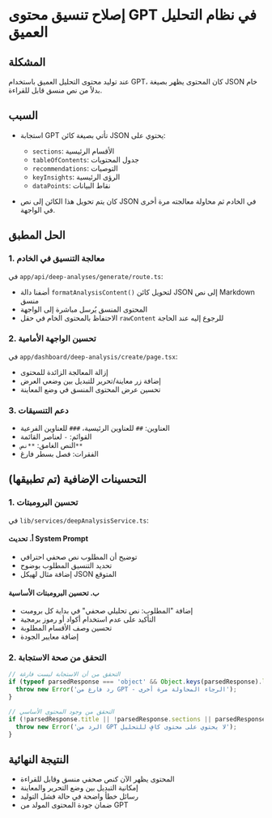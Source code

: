 # إصلاح تنسيق محتوى GPT في نظام التحليل العميق

## المشكلة
عند توليد محتوى التحليل العميق باستخدام GPT، كان المحتوى يظهر بصيغة JSON خام بدلاً من نص منسق قابل للقراءة.

## السبب
- استجابة GPT تأتي بصيغة كائن JSON يحتوي على:
  - `sections`: الأقسام الرئيسية
  - `tableOfContents`: جدول المحتويات
  - `recommendations`: التوصيات
  - `keyInsights`: الرؤى الرئيسية
  - `dataPoints`: نقاط البيانات

- كان يتم تحويل هذا الكائن إلى نص JSON في الخادم ثم محاولة معالجته مرة أخرى في الواجهة.

## الحل المطبق

### 1. معالجة التنسيق في الخادم
في `app/api/deep-analyses/generate/route.ts`:
- أضفنا دالة `formatAnalysisContent()` لتحويل كائن JSON إلى نص Markdown منسق
- المحتوى المنسق يُرسل مباشرة إلى الواجهة
- الاحتفاظ بالمحتوى الخام في حقل `rawContent` للرجوع إليه عند الحاجة

### 2. تحسين الواجهة الأمامية
في `app/dashboard/deep-analysis/create/page.tsx`:
- إزالة المعالجة الزائدة للمحتوى
- إضافة زر معاينة/تحرير للتبديل بين وضعي العرض
- تحسين عرض المحتوى المنسق في وضع المعاينة

### 3. دعم التنسيقات
- العناوين: `##` للعناوين الرئيسية، `###` للعناوين الفرعية
- القوائم: `-` لعناصر القائمة
- النص الغامق: `**نص**`
- الفقرات: فصل بسطر فارغ

## التحسينات الإضافية (تم تطبيقها)

### 1. تحسين البرومبتات
في `lib/services/deepAnalysisService.ts`:

#### أ. تحديث System Prompt
- توضيح أن المطلوب نص صحفي احترافي
- تحديد التنسيق المطلوب بوضوح
- إضافة مثال لهيكل JSON المتوقع

#### ب. تحسين البرومبتات الأساسية
- إضافة "المطلوب: نص تحليلي صحفي" في بداية كل برومبت
- التأكيد على عدم استخدام أكواد أو رموز برمجية
- تحسين وصف الأقسام المطلوبة
- إضافة معايير الجودة

### 2. التحقق من صحة الاستجابة
```javascript
// التحقق من أن الاستجابة ليست فارغة
if (typeof parsedResponse === 'object' && Object.keys(parsedResponse).length === 0) {
  throw new Error('رد فارغ من GPT - الرجاء المحاولة مرة أخرى');
}

// التحقق من وجود المحتوى الأساسي
if (!parsedResponse.title || !parsedResponse.sections || parsedResponse.sections.length === 0) {
  throw new Error('الرد من GPT لا يحتوي على محتوى كافٍ للتحليل');
}
```

## النتيجة النهائية
- المحتوى يظهر الآن كنص صحفي منسق وقابل للقراءة
- إمكانية التبديل بين وضع التحرير والمعاينة
- رسائل خطأ واضحة في حالة فشل التوليد
- ضمان جودة المحتوى المولد من GPT 